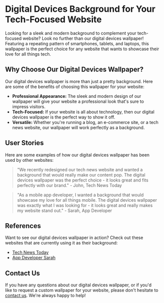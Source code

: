 <!--font:Cabin-->

# Digital Devices Background for Your Tech-Focused Website

Looking for a sleek and modern background to complement your tech-focused website? Look no further than our digital devices wallpaper! Featuring a repeating pattern of smartphones, tablets, and laptops, this wallpaper is the perfect choice for any website that wants to showcase their love for all things tech.

## Why Choose Our Digital Devices Wallpaper?

Our digital devices wallpaper is more than just a pretty background. Here are some of the benefits of choosing this wallpaper for your website:

- **Professional Appearance:** The sleek and modern design of our wallpaper will give your website a professional look that's sure to impress visitors.
- **Tech-Focused:** If your website is all about technology, then our digital devices wallpaper is the perfect way to show it off.
- **Versatile:** Whether you're running a blog, an e-commerce site, or a tech news website, our wallpaper will work perfectly as a background.

## User Stories

Here are some examples of how our digital devices wallpaper has been used by other websites:

> "We recently redesigned our tech news website and wanted a background that would really make our content pop. The digital devices wallpaper was the perfect choice - it looks great and fits perfectly with our brand." - John, Tech News Today

> "As a mobile app developer, I wanted a background that would showcase my love for all things mobile. The digital devices wallpaper was exactly what I was looking for - it looks great and really makes my website stand out." - Sarah, App Developer

## References

Want to see our digital devices wallpaper in action? Check out these websites that are currently using it as their background:

- [Tech News Today](#)
- [App Developer Sarah](#)

## Contact Us

If you have any questions about our digital devices wallpaper, or if you'd like to request a custom wallpaper for your website, please don't hesitate to [contact us](#). We're always happy to help!

<!--

Write me content for website with wallpaper which alt text is:

"A wallpaper featuring a repeating pattern of sleek and modern digital devices, such as smartphones, tablets, and laptops."

The name/title of the page should not be 1:1 copy of the alt text but rather a real content of the website which is using this wallpaper.

- Use markdown format 
- Start with heading
- Heading should be short and concise
- The content should look like a real website 
- The website should not be about the wallpaper, wallpaper is just a related background
- Heading should be contain work "wallpaper" or "background"
- Include real sections like references, contact, user stories, etc. use things relevant to the page purpose.
- Feel free to use structure like headings, bullets, numbering, blockquotes, paragraphs, horizontal lines, etc.
- You can use formatting like bold or _italic_
- You can include UTF-8 emojis
- Links should be only #hash anchors (and you can refer to the document itself)
- Do not include images


---


# Digital Devices Background for Your Tech-Focused Website

Looking for a sleek and modern background to complement your tech-focused website? Look no further than our digital devices wallpaper! Featuring a repeating pattern of smartphones, tablets, and laptops, this wallpaper is the perfect choice for any website that wants to showcase their love for all things tech.

## Why Choose Our Digital Devices Wallpaper?

Our digital devices wallpaper is more than just a pretty background. Here are some of the benefits of choosing this wallpaper for your website:

- **Professional Appearance:** The sleek and modern design of our wallpaper will give your website a professional look that's sure to impress visitors.
- **Tech-Focused:** If your website is all about technology, then our digital devices wallpaper is the perfect way to show it off.
- **Versatile:** Whether you're running a blog, an e-commerce site, or a tech news website, our wallpaper will work perfectly as a background.

## User Stories

Here are some examples of how our digital devices wallpaper has been used by other websites:

> "We recently redesigned our tech news website and wanted a background that would really make our content pop. The digital devices wallpaper was the perfect choice - it looks great and fits perfectly with our brand." - John, Tech News Today

> "As a mobile app developer, I wanted a background that would showcase my love for all things mobile. The digital devices wallpaper was exactly what I was looking for - it looks great and really makes my website stand out." - Sarah, App Developer

## References

Want to see our digital devices wallpaper in action? Check out these websites that are currently using it as their background:

- [Tech News Today](#)
- [App Developer Sarah](#)

## Contact Us

If you have any questions about our digital devices wallpaper, or if you'd like to request a custom wallpaper for your website, please don't hesitate to [contact us](#). We're always happy to help!

-->
